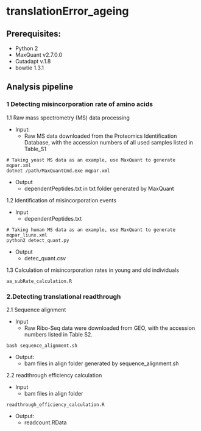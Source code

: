 # translationError_ageing
## Prerequisites:
* Python 2 
* MaxQuant v2.7.0.0
* Cutadapt v.1.8
* bowtie 1.3.1

## Analysis pipeline
### 1 Detecting misincorporation rate of amino acids
1.1 Raw mass spectrometry (MS) data processing
* Input:
  * Raw MS data downloaded from the Proteomics Identification Database, with the accession numbers of all used samples listed in Table_S1
  
```{shell}
# Taking yeast MS data as an example, use MaxQuant to generate mqpar.xml
dotnet /path/MaxQuantCmd.exe mqpar.xml
```
* Output
  * dependentPeptides.txt in txt folder generated by MaxQuant
    
1.2 Identification of misincorporation events
* Input 
  * dependentPeptides.txt
```{shell}
# Taking human MS data as an example, use MaxQuant to generate mqpar_liunx.xml
python2 detect_quant.py
```
* Output
  * detec_quant.csv
    
1.3 Calculation of misincorporation rates in young and old individuals

```{r}
aa_subRate_calculation.R

```


### 2.Detecting translational readthrough
2.1 Sequence alignment
* Input
  * Raw Ribo-Seq data were downloaded from GEO, with the accession numbers listed in Table S2.
```{shell}
bash sequence_alignment.sh

```
* Output:
  * bam files in align folder generated by sequence_alignment.sh
  
2.2 readthrough efficiency calculation

* Input
  * bam files in align folder 
```{shell}
readthrough_efficiency_calculation.R
```
* Output:
  * readcount.RData
  
